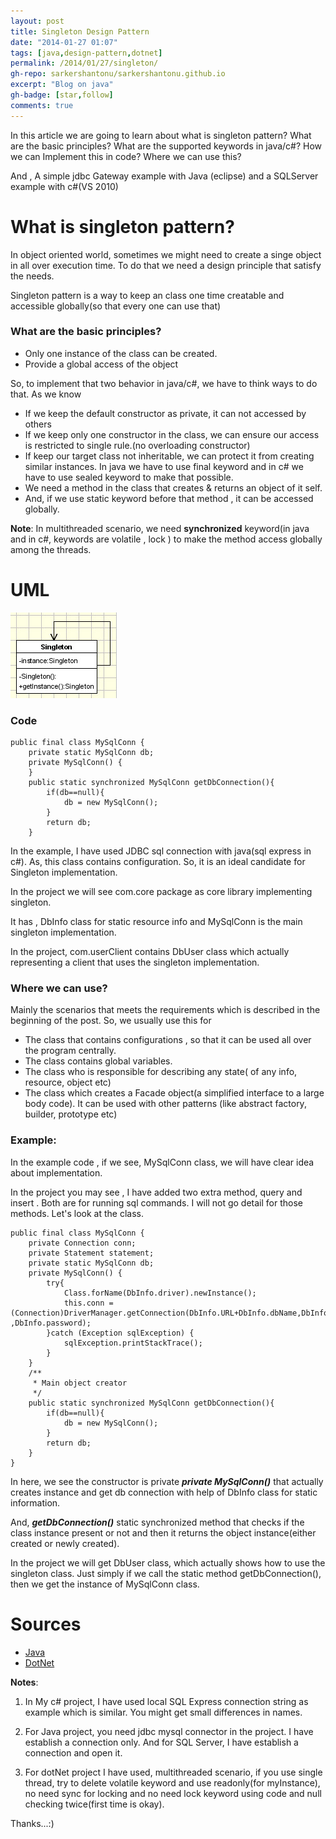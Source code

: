 ```yaml
---
layout: post
title: Singleton Design Pattern
date: "2014-01-27 01:07"
tags: [java,design-pattern,dotnet]
permalink: /2014/01/27/singleton/
gh-repo: sarkershantonu/sarkershantonu.github.io
excerpt: "Blog on java"
gh-badge: [star,follow]
comments: true
---
```

In this article we are going to learn about what is singleton pattern? What are the basic principles? What are the supported keywords  in java/c#? How we can Implement this in code? Where we can use this? 

And , A simple jdbc Gateway example with Java (eclipse) and a SQLServer example with c#(VS 2010)

# What is singleton pattern?
In object oriented world, sometimes we might need to create a singe object in all over execution time. To do that we need a design principle that satisfy the needs. 

Singleton pattern is a way to keep an class one time creatable and accessible globally(so that every one can use that) 

### What are the basic principles? 
- Only one instance of the class can be created.
- Provide a global access of the object

So, to implement that two behavior in java/c#, we have to think ways to do that. As we know
- If we keep the default constructor as private, it can not accessed by others
- If we keep only one constructor in the class, we can ensure our access is restricted to single rule.(no overloading constructor)
- If keep our target class not inheritable, we can protect it from creating similar instances. In java we have to use final keyword and in c# we have to use sealed keyword to make that possible.
- We need a method in the class that creates & returns an object of it self. 
- And, if we use static keyword before that method , it can be accessed globally. 

**Note**: In multithreaded scenario, we need **synchronized** keyword(in java and in c#, keywords are volatile , lock ) to make the method access globally among the threads. 

# UML

![single-tone](/images/Patterns/singleTone.jpg)

### Code

```
public final class MySqlConn {
    private static MySqlConn db;
    private MySqlConn() {    
    }   
    public static synchronized MySqlConn getDbConnection(){
        if(db==null){
            db = new MySqlConn();
        }
        return db;
    }
```

In the example, I have used JDBC sql connection with java(sql express in c#). As, this class contains configuration. So, it is an ideal candidate for Singleton implementation. 

In the project we will see com.core package as core library implementing singleton. 

It has , DbInfo class for static resource info and MySqlConn is the main singleton implementation. 

In the project, com.userClient contains DbUser class which actually representing a client that uses the singleton implementation. 

### Where we can use? 
Mainly the scenarios that meets the requirements which is described in the beginning of the post. So, we usually use this for
- The class that contains configurations , so that it can be used all over the program centrally.
- The class contains global variables. 
- The class who is responsible for describing any state( of any info, resource, object etc)
- The class which creates a Facade object(a simplified interface to a large body code).
It can be used with other patterns (like abstract factory, builder, prototype etc) 

### Example: 

In the example code , if we see, MySqlConn class, we will have clear idea about implementation. 

In the project you may see , I have added two extra method, query and insert . Both are for running sql commands. I will not go detail for those methods. Let's look at the class.

```
public final class MySqlConn {
    private Connection conn;
    private Statement statement; 
    private static MySqlConn db;
    private MySqlConn() {
        try{
            Class.forName(DbInfo.driver).newInstance();
            this.conn = (Connection)DriverManager.getConnection(DbInfo.URL+DbInfo.dbName,DbInfo.userName ,DbInfo.password);         
        }catch (Exception sqlException) {
            sqlException.printStackTrace();
        }    
    }
    /**
     * Main object creator
     */
    public static synchronized MySqlConn getDbConnection(){
        if(db==null){
            db = new MySqlConn();
        }
        return db;
    }
}
```

In here, we see the constructor is private ***private MySqlConn()*** that actually creates instance and get db connection with help of DbInfo class for static information. 

And, ***getDbConnection()*** static synchronized method that checks if the class instance present or not and then it returns the object instance(either created or newly created). 

In the project we will get DbUser class, which actually shows how to use the singleton class. Just simply if we call the static method getDbConnection(), then we get the instance of MySqlConn class. 

# Sources
- [Java](https://github.com/sarkershantonu/java-novice-to-advance/tree/master/DesignPatterns/SingleTone)
- [DotNet](https://github.com/sarkershantonu/blog-projects/tree/master/DesignPatternsDotNet/SingleTone)

**Notes**:
1. In My c# project, I have used local SQL Express connection string as example which is similar. You might get small differences in names.

2. For Java project, you need jdbc mysql connector in the project. I have establish a connection only. And for SQL Server, I have establish a connection and open it.  

3. For dotNet project I have used, multithreaded scenario, if you use single thread, try to delete volatile keyword and use readonly(for myInstance), no need sync for locking and no need lock keyword using code and null checking twice(first time is okay).  

Thanks...:)
